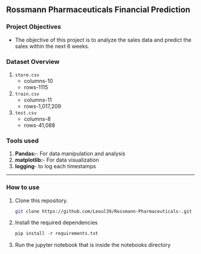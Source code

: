 ## Rossmann Pharmaceuticals Financial Prediction
### Project Objectives
- The objective of this project is to analyze the sales data and predict the sales within the next 6 weeks.
### Dataset Overview
1. `store.csv`
    - columns-10 
    - rows-1115
2. `train.csv`
    - columns-11
    - rows-1,017,209
3. `test.csv`
    - columns-8
    - rows-41,088
### Tools used
1. **Pandas:**- For data manipulation and analysis
2. **matplotlib:**- For data visualization
3. **logging**- to log each timestamps
---
### How to use 
1. Clone this repository.
   ```bash
   git clone https://github.com/Leoul39/Rossmann-Pharmaceuticals-.git
   ```
2. Install the required dependencies
   ```python
   pip install -r requirements.txt
   ```
3. Run the jupyter notebook that is inside the notebooks directory

